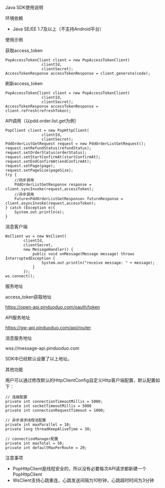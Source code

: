 Java SDK使用说明

环境依赖

- Java SE/EE 1.7及以上（不支持Android平台）

使用示例

获取access_token

    PopAccessTokenClient client = new PopAccessTokenClient(
                    clientId,
                    clientSecret);
    AccessTokenResponse accessTokenResponse = client.generate(code);
             

刷新access_token

    PopAccessTokenClient client = new PopAccessTokenClient(
                    clientId,
                    clientSecret);
    AccessTokenResponse accessTokenResponse = client.refresh(refreshToken);

API调用（以pdd.order.list.get为例）

    PopClient client = new PopHttpClient(
                    clientId,
                    clientSecret);
    PddOrderListGetRequest request = new PddOrderListGetRequest();
    request.setRefundStatus(refundStatus);
    request.setOrderStatus(orderStatus);
    request.setStartConfirmAt(startConfirmAt);
    request.setEndConfirmAt(endConfirmAt);
    request.setPage(page);
    request.setPageSize(pageSize);
    try {
    	//同步调用
        PddOrderListGetResponse response = client.syncInvoke(request,accessToken);
        //异步调用
        Future<PddOrderListGetResponse> futureResponse = client.asyncInvoke(request,accessToken);
    } catch (Exception e){
        System.out.println(e);
    }

消息客户端

    WsClient ws = new WsClient(
            clientId,
            clientSecret,
            new MessageHandler() {
        		public void onMessage(Message message) throws InterruptedException {
    	        	System.out.println("receive message: " + message);
        		}
        	});
    ws.connect();

服务地址

access_token获取地址

https://open-api.pinduoduo.com/oauth/token

API服务地址

https://gw-api.pinduoduo.com/api/router

消息服务地址

wss://message-api.pinduoduo.com



SDK中已经默认设置了以上地址。

其他功能

用户可以通过修改默认的HttpClientConfig自定义Http客户端配置，默认配置如下：

    // 连接配置
    private int connectionTimeoutMillis = 5000;
    private int socketTimeoutMillis = 5000
    private int connectionRequestTimeout = 1000;
    
    // 异步请求线程池配置
    private int maxParallel = 10;
    private long threadKeepAliveTime = 30;
    
    // connectionManager配置
    private int maxTotal = 50;
    private int defaultMaxPerRoute = 20;

注意事项

- PopHttpClient是线程安全的，所以没有必要每次API请求都新建一个PopHttpClient
- WsClient支持心跳重连，心跳发送间隔为10秒钟，心跳超时时间为3分钟


